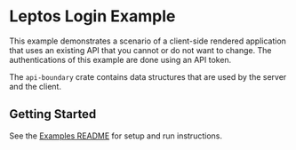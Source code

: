 # Leptos Login Example

This example demonstrates a scenario of a client-side rendered application
that uses an existing API that you cannot or do not want to change.
The authentications of this example are done using an API token.

The `api-boundary` crate contains data structures that are used by the server and the client.

## Getting Started

See the [Examples README](../README.md) for setup and run instructions.
